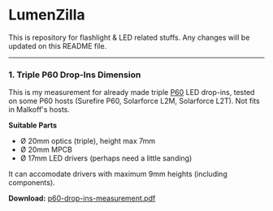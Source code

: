 LumenZilla
==========
This is repository for flashlight &amp; LED related stuffs. 
Any changes will be updated on this README file. 


---

 

### 1. Triple P60 Drop-Ins Dimension
This is my measurement for already made triple [P60](http://flashlightwiki.com/P60) LED drop-ins, tested on some P60 hosts (Surefire P60, Solarforce L2M, Solarforce L2T). Not fits in Malkoff's hosts.

__Suitable Parts__
- Ø 20mm optics (triple), height max 7mm
- Ø 20mm MPCB
- Ø 17mm LED drivers (perhaps need a little sanding) 

It can accomodate drivers with maximum 9mm heights (including components).

__Download:__ [p60-drop-ins-measurement.pdf](https://github.com/sandalian/lumenzilla/blob/master/p60-drop-ins-measurement.pdf)
